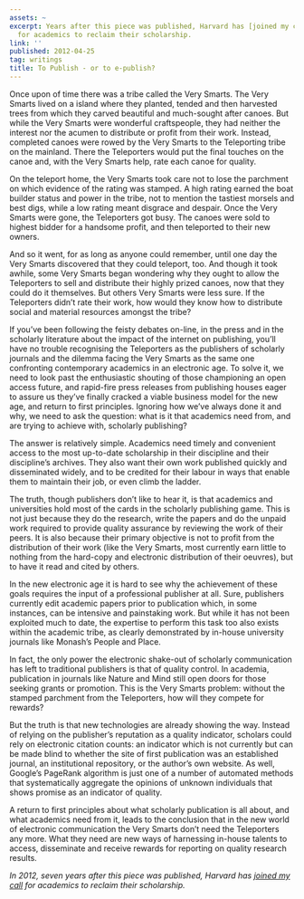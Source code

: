 ```yaml
---
assets: ~
excerpt: Years after this piece was published, Harvard has [joined my call](http://bit.ly/I4SSHe)
  for academics to reclaim their scholarship.
link: ''
published: 2012-04-25
tag: writings
title: To Publish - or to e-publish?
---
```

Once upon of time there was a tribe called the Very Smarts. The Very
Smarts lived on a island where they planted, tended and then harvested
trees from which they carved beautiful and much-sought after canoes. But
while the Very Smarts were wonderful craftspeople, they had neither the
interest nor the acumen to distribute or profit from their work.
Instead, completed canoes were rowed by the Very Smarts to the
Teleporting tribe on the mainland. There the Teleporters would put the
final touches on the canoe and, with the Very Smarts help, rate each
canoe for quality.

On the teleport home, the Very Smarts took care not to lose the
parchment on which evidence of the rating was stamped. A high rating
earned the boat builder status and power in the tribe, not to mention
the tastiest morsels and best digs, while a low rating meant disgrace
and despair. Once the Very Smarts were gone, the Teleporters got busy.
The canoes were sold to highest bidder for a handsome profit, and then
teleported to their new owners.

And so it went, for as long as anyone could remember, until one day the
Very Smarts discovered that they could teleport, too. And though it took
awhile, some Very Smarts began wondering why they ought to allow the
Teleporters to sell and distribute their highly prized canoes, now that
they could do it themselves. But others Very Smarts were less sure. If
the Teleporters didn’t rate their work, how would they know how to
distribute social and material resources amongst the tribe?

If you’ve been following the feisty debates on-line, in the press and in
the scholarly literature about the impact of the internet on publishing,
you’ll have no trouble recognising the Teleporters as the publishers of
scholarly journals and the dilemma facing the Very Smarts as the same
one confronting contemporary academics in an electronic age. To solve
it, we need to look past the enthusiastic shouting of those championing
an open access future, and rapid-fire press releases from publishing
houses eager to assure us they’ve finally cracked a viable business
model for the new age, and return to first principles. Ignoring how
we’ve always done it and why, we need to ask the question: what is it
that academics need from, and are trying to achieve with, scholarly
publishing?

The answer is relatively simple. Academics need timely and convenient
access to the most up-to-date scholarship in their discipline and their
discipline’s archives. They also want their own work published quickly
and disseminated widely, and to be credited for their labour in ways
that enable them to maintain their job, or even climb the ladder.

The truth, though publishers don’t like to hear it, is that academics
and universities hold most of the cards in the scholarly publishing
game. This is not just because they do the research, write the papers
and do the unpaid work required to provide quality assurance by
reviewing the work of their peers. It is also because their primary
objective is not to profit from the distribution of their work (like the
Very Smarts, most currently earn little to nothing from the hard-copy
and electronic distribution of their oeuvres), but to have it read and
cited by others.

In the new electronic age it is hard to see why the achievement of these
goals requires the input of a professional publisher at all. Sure,
publishers currently edit academic papers prior to publication which, in
some instances, can be intensive and painstaking work. But while it has
not been exploited much to date, the expertise to perform this task too
also exists within the academic tribe, as clearly demonstrated by
in-house university journals like Monash’s People and Place.

In fact, the only power the electronic shake-out of scholarly
communication has left to traditional publishers is that of quality
control. In academia, publication in journals like Nature and Mind still
open doors for those seeking grants or promotion. This is the Very
Smarts problem: without the stamped parchment from the Teleporters, how
will they compete for rewards?

But the truth is that new technologies are already showing the way.
Instead of relying on the publisher’s reputation as a quality indicator,
scholars could rely on electronic citation counts: an indicator which is
not currently but can be made blind to whether the site of first
publication was an established journal, an institutional repository, or
the author’s own website. As well, Google’s PageRank algorithm is just
one of a number of automated methods that systematically aggregate the
opinions of unknown individuals that shows promise as an indicator of
quality.

A return to first principles about what scholarly publication is all
about, and what academics need from it, leads to the conclusion that in
the new world of electronic communication the Very Smarts don’t need the
Teleporters any more. What they need are new ways of harnessing in-house
talents to access, disseminate and receive rewards for reporting on
quality research results.

*In 2012, seven years after this piece was published, Harvard has [joined my call](http://bit.ly/I4SSHe) for academics to reclaim their scholarship.*